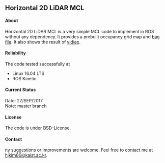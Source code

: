 ## Horizontal 2D LiDAR MCL


#### About
Horizontal 2D LiDAR MCL is a very simple MCL code to implement in ROS without any dependency. It provides a prebuilt occupancy grid map and [bag file](https://drive.google.com/file/d/0B2AuBcRNemIKYzA5OEdVT2twYVE/view?usp=sharing). It also shows the result of [vidieo](https://drive.google.com/file/d/0B2AuBcRNemIKX3k1TkNwRGdYeWM/view?usp=sharing).

#### Reliability
The code tested successfully at
* Linux 16.04 LTS
* ROS Kinetic

#### Current Status

Date: 27/SEP/2017 \
Note: master branch

#### License

The code is under BSD-License.

#### Contact
ny suggestions or improvements are welcome. Feel free to contact me at hjkim86@kaist.ac.kr.
